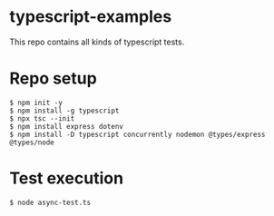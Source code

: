 # typescript-examples
This repo contains all kinds of typescript tests.

# Repo setup
```
$ npm init -y
$ npm install -g typescript
$ npx tsc --init
$ npm install express dotenv
$ npm install -D typescript concurrently nodemon @types/express @types/node
```

# Test execution
```
$ node async-test.ts
```
